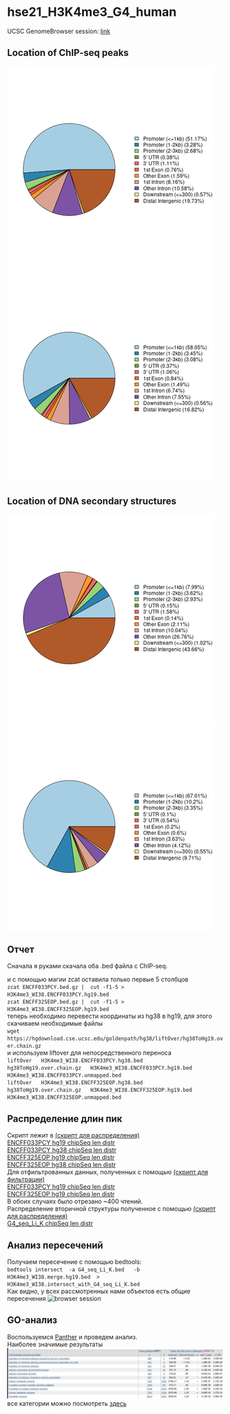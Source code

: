 # hse21_H3K4me3_G4_human

UCSC GenomeBrowser session: [link](http://genome.ucsc.edu/s/nDenisenko/hg19)

## Location of ChIP-seq peaks
![ENCFF033PCY chipSeq distr](https://github.com/nd0761/hse21_H3K4me3_G4_human/blob/master/img/chip_seeker.H3K4me3_WI38.ENCFF033PCY.hg19.filtered.plotAnnoPie.png)
![ENCFF325EOP chipSeq distr](https://github.com/nd0761/hse21_H3K4me3_G4_human/blob/master/img/chip_seeker.H3K4me3_WI38.ENCFF325EOP.hg19.filtered.plotAnnoPie.png)

## Location of DNA secondary structures
![G4_seq_Li_K pie chart](https://github.com/nd0761/hse21_H3K4me3_G4_human/blob/master/img/chip_seeker.G4_seq_Li_K.plotAnnoPie.png)
![intersection pie chart](
https://github.com/nd0761/hse21_H3K4me3_G4_human/blob/master/imgchip_seeker.H3K4me3_WI38.intersect_with_G4_seq_Li_K.plotAnnoPie.png?raw=true)

## Отчет

Сначала я руками скачала оба .bed файла с ChIP-seq.

и с помощью магии zcat оставила только первые 5 столбцов  
`zcat ENCFF033PCY.bed.gz |  cut -f1-5 > H3K4me3_WI38.ENCFF033PCY.hg19.bed`  
`zcat ENCFF325EOP.bed.gz |  cut -f1-5 > H3K4me3_WI38.ENCFF325EOP.hg19.bed`   
теперь необходимо перевести координаты из hg38 в hg19, для этого скачиваем необходимые файлы  
`wget https://hgdownload.cse.ucsc.edu/goldenpath/hg38/liftOver/hg38ToHg19.over.chain.gz`  
и используем liftover для непосредственного переноса  
`liftOver   H3K4me3_WI38.ENCFF033PCY.hg38.bed   hg38ToHg19.over.chain.gz   H3K4me3_WI38.ENCFF033PCY.hg19.bed   H3K4me3_WI38.ENCFF033PCY.unmapped.bed`  
`liftOver   H3K4me3_WI38.ENCFF325EOP.hg38.bed   hg38ToHg19.over.chain.gz   H3K4me3_WI38.ENCFF325EOP.hg19.bed   H3K4me3_WI38.ENCFF325EOP.unmapped.bed`

## Распределение длин пик  
Скрипт лежит в [(скрипт для распределения)](https://github.com/nd0761/hse21_H3K4me3_G4_human/blob/master/scripts/len_hist.R)  
[ENCFF033PCY hg19 chipSeq len distr](https://github.com/nd0761/hse21_H3K4me3_G4_human/blob/master/img/len_hist.H3K4me3_WI38.ENCFF033PCY.hg19.pdf)  
[ENCFF033PCY hg38 chipSeq len distr](https://github.com/nd0761/hse21_H3K4me3_G4_human/blob/master/img/len_hist.H3K4me3_WI38.ENCFF033PCY.hg38.pdf)  
[ENCFF325EOP hg19 chipSeq len distr](https://github.com/nd0761/hse21_H3K4me3_G4_human/blob/master/img/len_hist.H3K4me3_WI38.ENCFF325EOP.hg19.pdf)  
[ENCFF325EOP hg38 chipSeq len distr](https://github.com/nd0761/hse21_H3K4me3_G4_human/blob/master/img/len_hist.H3K4me3_WI38.ENCFF325EOP.hg38.pdf)  
Для отфильтрованных данных, полученных с помощью  [(скрипт для фильтрации)](https://github.com/nd0761/hse21_H3K4me3_G4_human/blob/master/scripts/filter_peaks.R)  
[ENCFF033PCY hg19 chipSeq len distr](https://github.com/nd0761/hse21_H3K4me3_G4_human/blob/master/img/filter_peaks.H3K4me3_WI38.ENCFF033PCY.hg19.filtered.hist.pdf)  
[ENCFF325EOP hg19 chipSeq len distr](https://github.com/nd0761/hse21_H3K4me3_G4_human/blob/master/img/filter_peaks.H3K4me3_WI38.ENCFF325EOP.hg19.filtered.hist.pdf)  
В обоих случаях было отрезано ~400 чтений.  
Распределение вторичной структуры полученное с помощью [(скрипт для распределения)](https://github.com/nd0761/hse21_H3K4me3_G4_human/blob/master/scripts/len_hist.R)  
[G4_seq_Li_K chipSeq len distr](https://github.com/nd0761/hse21_H3K4me3_G4_human/blob/master/img/len_hist.G4_seq_Li_K.pdf)  

## Анализ пересечений  
Получаем пересечение с помощью bedtools:  
`bedtools intersect  -a G4_seq_Li_K.bed   -b  H3K4me3_WI38.merge.hg19.bed  >  H3K4me3_WI38.intersect_with_G4_seq_Li_K.bed`  
Как видно, у всех рассмотренных нами объектов есть общие пересечения
![browser session](https://user-images.githubusercontent.com/56645934/121186398-b9db1580-c86f-11eb-978e-580c12dd1ce7.png)


## GO-анализ

Воспользуемся [Panther](http://pantherdb.org/) и проведем анализ.  
Наиболее значимые результаты
![go analyses](https://github.com/nd0761/hse21_H3K4me3_G4_human/blob/master/img/photo_2021-06-08_15-42-10.jpg?raw=true)  
все категории можно посмотреть [здесь](https://github.com/nd0761/hse21_H3K4me3_G4_human/blob/master/data/pantherdb_GO_analysis.txt)
 


